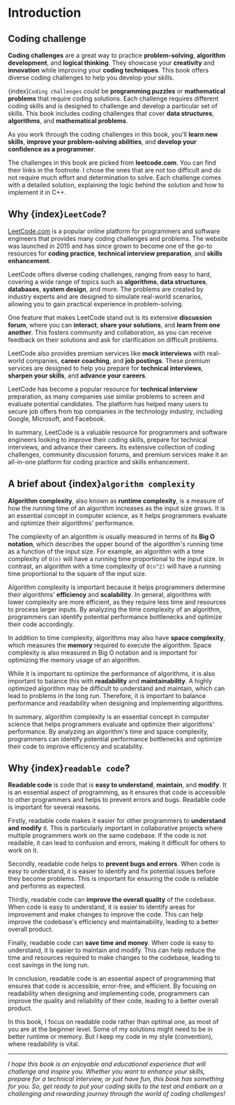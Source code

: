 # Introduction

## Coding challenge

**Coding challenges** are a great way to practice **problem-solving**, **algorithm development**, and **logical thinking**. They showcase your **creativity** and **innovation** while improving your **coding techniques**. This book offers diverse coding challenges to help you develop your skills.

{index}`Coding challenges` could be **programming puzzles** or **mathematical problems** that require coding solutions. Each challenge requires different coding skills and is designed to challenge and develop a particular set of skills. This book includes coding challenges that cover **data structures**, **algorithms**, and **mathematical problems**.

As you work through the coding challenges in this book, you'll **learn new skills**, **improve your problem-solving abilities**, and **develop your confidence as a programmer**. 

The challenges in this book are picked from **leetcode.com**. You can find their links in the footnote. I chose the ones that are not too difficult and do not require much effort and determination to solve. Each challenge comes with a detailed solution, explaining the logic behind the solution and how to implement it in C++.

## Why {index}`LeetCode`?

[LeetCode.com](https://leetcode.com) is a popular online platform for programmers and software engineers that provides many coding challenges and problems. The website was launched in 2015 and has since grown to become one of the go-to resources for **coding practice**, **technical interview preparation**, and **skills enhancement**.

LeetCode offers diverse coding challenges, ranging from easy to hard, covering a wide range of topics such as **algorithms**, **data structures**, **databases**, **system design**, and more. The problems are created by industry experts and are designed to simulate real-world scenarios, allowing you to gain practical experience in problem-solving.

One feature that makes LeetCode stand out is its extensive **discussion forum**, where you can **interact**, **share your solutions**, and **learn from one another**. This fosters community and collaboration, as you can receive feedback on their solutions and ask for clarification on difficult problems.

LeetCode also provides premium services like **mock interviews** with real-world companies, **career coaching**, and **job postings**. These premium services are designed to help you prepare for **technical interviews**, **sharpen your skills**, and **advance your careers**.

LeetCode has become a popular resource for **technical interview** preparation, as many companies use similar problems to screen and evaluate potential candidates. The platform has helped many users to secure job offers from top companies in the technology industry, including Google, Microsoft, and Facebook.

In summary, LeetCode is a valuable resource for programmers and software engineers looking to improve their coding skills, prepare for technical interviews, and advance their careers. Its extensive collection of coding challenges, community discussion forums, and premium services make it an all-in-one platform for coding practice and skills enhancement.

## A brief about {index}`algorithm complexity`

**Algorithm complexity**, also known as **runtime complexity**, is a measure of how the running time of an algorithm increases as the input size grows. It is an essential concept in computer science, as it helps programmers evaluate and optimize their algorithms' performance.

The complexity of an algorithm is usually measured in terms of its **Big O notation**, which describes the upper bound of the algorithm's running time as a function of the input size. For example, an algorithm with a time complexity of `O(n)` will have a running time proportional to the input size. In contrast, an algorithm with a time complexity of `O(n^2)` will have a running time proportional to the square of the input size.

Algorithm complexity is important because it helps programmers determine their algorithms' **efficiency** and **scalability**. In general, algorithms with lower complexity are more efficient, as they require less time and resources to process larger inputs. By analyzing the time complexity of an algorithm, programmers can identify potential performance bottlenecks and optimize their code accordingly.

In addition to time complexity, algorithms may also have **space complexity**, which measures the **memory** required to execute the algorithm. Space complexity is also measured in Big O notation and is important for optimizing the memory usage of an algorithm.

While it is important to optimize the performance of algorithms, it is also important to balance this with **readability** and **maintainability**. A highly optimized algorithm may be difficult to understand and maintain, which can lead to problems in the long run. Therefore, it is important to balance performance and readability when designing and implementing algorithms.

In summary, algorithm complexity is an essential concept in computer science that helps programmers evaluate and optimize their algorithms' performance. By analyzing an algorithm's time and space complexity, programmers can identify potential performance bottlenecks and optimize their code to improve efficiency and scalability.


## Why {index}`readable code`?

**Readable code** is code that is **easy to understand**, **maintain**, and **modify**. It is an essential aspect of programming, as it ensures that code is accessible to other programmers and helps to prevent errors and bugs. Readable code is important for several reasons.

Firstly, readable code makes it easier for other programmers to **understand and modify** it. This is particularly important in collaborative projects where multiple programmers work on the same codebase. If the code is not readable, it can lead to confusion and errors, making it difficult for others to work on it.

Secondly, readable code helps to **prevent bugs and errors**. When code is easy to understand, it is easier to identify and fix potential issues before they become problems. This is important for ensuring the code is reliable and performs as expected.

Thirdly, readable code can **improve the overall quality** of the codebase. When code is easy to understand, it is easier to identify areas for improvement and make changes to improve the code. This can help improve the codebase's efficiency and maintainability, leading to a better overall product.

Finally, readable code can **save time and money**. When code is easy to understand, it is easier to maintain and modify. This can help reduce the time and resources required to make changes to the codebase, leading to cost savings in the long run.

In conclusion, readable code is an essential aspect of programming that ensures that code is accessible, error-free, and efficient. By focusing on readability when designing and implementing code, programmers can improve the quality and reliability of their code, leading to a better overall product.

In this book, I focus on readable code rather than optimal one, as most of you are at the beginner level. Some of my solutions might need to be in better runtime or memory. But I keep my code in my style (convention), where readability is vital.

---


*I hope this book is an enjoyable and educational experience that will challenge and inspire you. Whether you want to enhance your skills, prepare for a technical interview, or just have fun, this book has something for you. So, get ready to put your coding skills to the test and embark on a challenging and rewarding journey through the world of coding challenges!*
